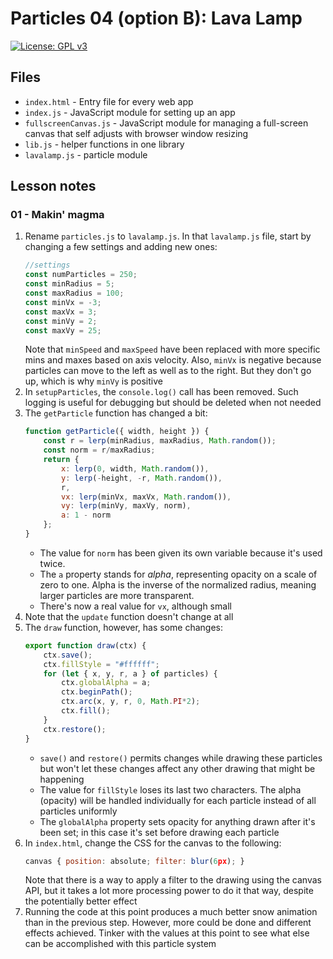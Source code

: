 # Particles 04 (option B): Lava Lamp

[![License: GPL v3](https://img.shields.io/badge/License-GPLv3-blue.svg)](https://www.gnu.org/licenses/gpl-3.0)

## Files

* <code>index.html</code> - Entry file for every web app
* <code>index.js</code> - JavaScript module for setting up an app
* <code>fullscreenCanvas.js</code> - JavaScript module for managing a full-screen canvas that self adjusts with browser window resizing
* <code>lib.js</code> - helper functions in one library
* <code>lavalamp.js</code> - particle module

## Lesson notes

### 01 - Makin' magma

1. Rename <code>particles.js</code> to <code>lavalamp.js</code>. In that <code>lavalamp.js</code> file, start by changing a few settings and adding new ones:
    ```js
    //settings
    const numParticles = 250;
    const minRadius = 5;
    const maxRadius = 100;
    const minVx = -3;
    const maxVx = 3;
    const minVy = 2;
    const maxVy = 25;
    ```
    Note that <code>minSpeed</code> and <code>maxSpeed</code> have been replaced with more specific mins and maxes based on axis velocity. Also, <code>minVx</code> is negative because particles can move to the left as well as to the right. But they don't go up, which is why <code>minVy</code> is positive
2. In <code>setupParticles</code>, the <code>console.log()</code> call has been removed. Such logging is useful for debugging but should be deleted when not needed
3. The <code>getParticle</code> function has changed a bit:
    ```js
    function getParticle({ width, height }) {
        const r = lerp(minRadius, maxRadius, Math.random());
        const norm = r/maxRadius;
        return {
            x: lerp(0, width, Math.random()),
            y: lerp(-height, -r, Math.random()),
            r,
            vx: lerp(minVx, maxVx, Math.random()),
            vy: lerp(minVy, maxVy, norm),
            a: 1 - norm
        };
    }
    ```
    * The value for <code>norm</code> has been given its own variable because it's used twice. 
    * The <code>a</code> property stands for _alpha_, representing opacity on a scale of zero to one. Alpha is the inverse of the normalized radius, meaning larger particles are more transparent. 
    * There's now a real value for <code>vx</code>, although small
4. Note that the <code>update</code> function doesn't change at all
5. The <code>draw</code> function, however, has some changes:
    ```js
    export function draw(ctx) {
        ctx.save();
        ctx.fillStyle = "#ffffff";
        for (let { x, y, r, a } of particles) {
            ctx.globalAlpha = a;
            ctx.beginPath();
            ctx.arc(x, y, r, 0, Math.PI*2);
            ctx.fill();
        }
        ctx.restore();
    }
    ```
    * <code>save()</code> and <code>restore()</code> permits changes while drawing these particles but won't let these changes affect any other drawing that might be happening
    * The value for <code>fillStyle</code> loses its last two characters. The alpha (opacity) will be handled individually for each particle instead of all particles uniformly
    * The <code>globalAlpha</code> property sets opacity for anything drawn after it's been set; in this case it's set before drawing each particle
6. In <code>index.html</code>, change the CSS for the canvas to the following:
    ```js
    canvas { position: absolute; filter: blur(6px); }
    ```
    Note that there is a way to apply a filter to the drawing using the canvas API, but it takes a lot more processing power to do it that way, despite the potentially better effect
7. Running the code at this point produces a much better snow animation than in the previous step. However, more could be done and different effects achieved. Tinker with the values at this point to see what else can be accomplished with this particle system